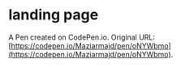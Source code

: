 # landing page

A Pen created on CodePen.io. Original URL: [https://codepen.io/Maziarmajd/pen/oNYWbmo](https://codepen.io/Maziarmajd/pen/oNYWbmo).


